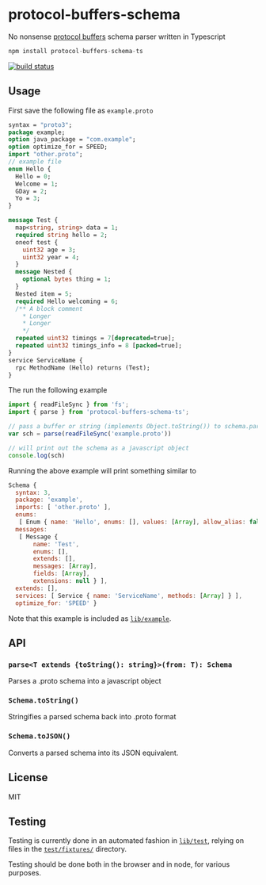# protocol-buffers-schema

No nonsense [protocol buffers](https://developers.google.com/protocol-buffers) schema parser written in Typescript

``` js
npm install protocol-buffers-schema-ts
```

[![build status](https://travis-ci.com/ZaneHannanAU/protocol-buffers-schema.svg?branch=master)](http://travis-ci.org/ZaneHannanAU/protocol-buffers-schema)

## Usage

First save the following file as `example.proto`

```proto
syntax = "proto3";
package example;
option java_package = "com.example";
option optimize_for = SPEED;
import "other.proto";
// example file
enum Hello {
  Hello = 0;
  Welcome = 1;
  GDay = 2;
  Yo = 3;
}

message Test {
  map<string, string> data = 1;
  required string hello = 2;
  oneof test {
    uint32 age = 3;
    uint32 year = 4;
  }
  message Nested {
    optional bytes thing = 1;
  }
  Nested item = 5;
  required Hello welcoming = 6;
  /** A block comment
    * Longer
    * Longer
    */
  repeated uint32 timings = 7[deprecated=true];
  repeated uint32 timings_info = 8 [packed=true];
}
service ServiceName {
  rpc MethodName (Hello) returns (Test);
}
```

The run the following example

```typescript
import { readFileSync } from 'fs';
import { parse } from 'protocol-buffers-schema-ts';

// pass a buffer or string (implements Object.toString()) to schema.parse.
var sch = parse(readFileSync('example.proto'))

// will print out the schema as a javascript object
console.log(sch)
```

Running the above example will print something similar to

``` js
Schema {
  syntax: 3,
  package: 'example',
  imports: [ 'other.proto' ],
  enums:
   [ Enum { name: 'Hello', enums: [], values: [Array], allow_alias: false } ],
  messages:
   [ Message {
       name: 'Test',
       enums: [],
       extends: [],
       messages: [Array],
       fields: [Array],
       extensions: null } ],
  extends: [],
  services: [ Service { name: 'ServiceName', methods: [Array] } ],
  optimize_for: 'SPEED' }
```

Note that this example is included as [`lib/example`](./lib/example.mjs).

## API

### `parse<T extends {toString(): string}>(from: T): Schema`

Parses a .proto schema into a javascript object

### `Schema.toString()`

Stringifies a parsed schema back into .proto format

### `Schema.toJSON()`

Converts a parsed schema into its JSON equivalent.

## License

MIT

## Testing

Testing is currently done in an automated fashion in [`lib/test`](./lib/test.mjs), relying on files in the [`test/fixtures/`](./test/fixtures/) directory.

Testing should be done both in the browser and in node, for various purposes.
